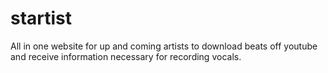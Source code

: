 # startist
All in one website for up and coming artists to download beats off youtube and receive information necessary for recording vocals.
